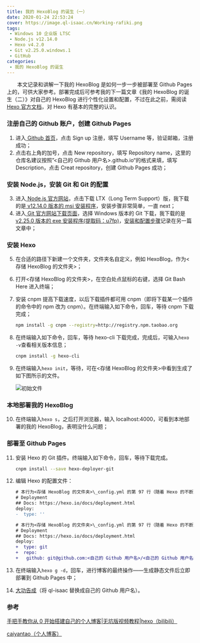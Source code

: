 ```yaml
---
title: 我的 HexoBlog 的诞生（一）
date: 2020-01-24 22:53:24
cover: https://image.ql-isaac.cn/Working-rafiki.png
tags:
 - Windows 10 企业版 LTSC
 - Node.js v12.14.0
 - Hexo v4.2.0
 - Git v2.25.0.windows.1
 - GitHub
categories: 
 - 我的 HexoBlog 的诞生
---
```


　　本文记录和讲解一下我的 HexoBlog 是如何一步一步被部署至 Github Pages 上的，可供大家参考。部署完成后可参考我的下一篇文章《我的 HexoBlog 的诞生（二）》对自己的 HexoBlog 进行个性化设置和配置，不过在此之前，需阅读[ Hexo 官方文档](https://hexo.io/zh-cn/docs/)，对 Hexo 有基本的完整的认识。

<!-- more -->

### 注册自己的 Github 账户，创建 Github Pages

1. 进入[ Github 首页](http://github.com/)，点击 Sign up 注册，填写 Username 等，验证邮箱，注册成功；
2. 点击右上角的加号，点击 New repository，填写 Repository name，这里的仓库名建议按照”<自己的 Github 用户名>.github.io“的格式来填，填写 Description，点击 Creat repository，创建 Github Pages 成功；

### 安装 Node.js，安装 Git 和 Git 的配置

3. 进入[ Node.js 官方网站](https://nodejs.org/zh-cn/)，点击下载 LTX（Long Term Support）版，我下载的是[ v12.14.0 版本的 msi 安装程序](https://nodejs.org/download/release/v12.14.0/)，安装步骤非常简单，一直 next；
4. 进入[ Git 官方网站下载页面](https://git-scm.com/downloads)，选择 Windows 版本的 Git 下载，我下载的是[ v2.25.0 版本的 exe 安装程序(提取码：u7fp)](https://pan.baidu.com/s/1YJxkbnkwx-9x4Hr5Sz4jMQ)，[安装和配置步骤](https://blog.ql-isaac.cn/2020/01/24/What_is_Git/#more)记录在另一篇文章中；

### 安装 Hexo

5. 在合适的路径下新建一个文件夹，文件夹名自定义，例如 HexoBlog，作为<存储 HexoBlog 的文件夹>；
6. 打开<存储 HexoBlog 的文件夹>，在空白处点鼠标的右键，选择 Git Bash Here 进入终端；
7. 安装 cnpm 提高下载速度，以后下载插件都可用 cnpm（即将下载某一个插件的命令中的 npm 改为 cnpm）。在终端输入如下命令，回车，等待 cnpm 下载完成；

    ```bash
    npm install -g cnpm --registry=http://registry.npm.taobao.org
    ```

8. 在终端输入如下命令，回车，等待 hexo-cli 下载完成，完成后，可输入`hexo -v`查看相关版本信息；

    ```bash
    cnpm install -g hexo-cli
    ```

9. 在终端输入`hexo init`，等待，可在<存储 HexoBlog 的文件夹>中看到生成了如下图所示的文件。

    ![初始文件](https://image.ql-isaac.cn/My_HexoBlog_with_NexT(1)/%E5%88%9D%E5%A7%8B%E6%96%87%E4%BB%B6.png)

### 本地部署我的 HexoBlog

10. 在终端输入`hexo s`，之后打开浏览器，输入 localhost:4000，可看到本地部署的我的 HexoBlog，表明没什么问题；

### 部署至 Github Pages

11. 安装 Hexo 的 Git 插件。终端输入如下命令，回车，等待下载完成。

    ```bash
    cnpm install --save hexo-deployer-git
    ```

12. 编辑 Hexo 的配置文件：

    ```diff
    # 本行为<存储 HexoBlog 的文件夹>\_config.yml 的第 97 行（随着 Hexo 的不断更新，本行对应在你的 _config.yml 中不一定是第 97 行，请以实际情况为准）
    # Deployment
    ## Docs: https://hexo.io/docs/deployment.html
    deploy:  
    -  type: ''
    ```
    
    ```diff
    # 本行为<存储 HexoBlog 的文件夹>\_config.yml 的第 97 行（随着 Hexo 的不断更新，本行对应在你的 _config.yml 中不一定是第 97 行，请以实际情况为准）
    # Deployment
    ## Docs: https://hexo.io/docs/deployment.html
    deploy:  
    +  type: git  
    +  repo: 
    +   github: git@github.com:<自己的 Github 用户名>/<自己的 Github 用户名>.github.io.git,master        
    ```

13. 在终端输入`hexo g -d`，回车，进行博客的最终操作——生成静态文件后立即部署到 Github Pages 中；
14. [大功告成](https://ql-isaac.github.io)（将 ql-isaac 替换成自己的 Github 用户名）。

### 参考

[手把手教你从 0 开始搭建自己的个人博客|无坑版视频教程|hexo（bilibili）](https://www.bilibili.com/video/av44544186)

[caiyantao（个人博客）](https://caiyantao.gitee.io/)